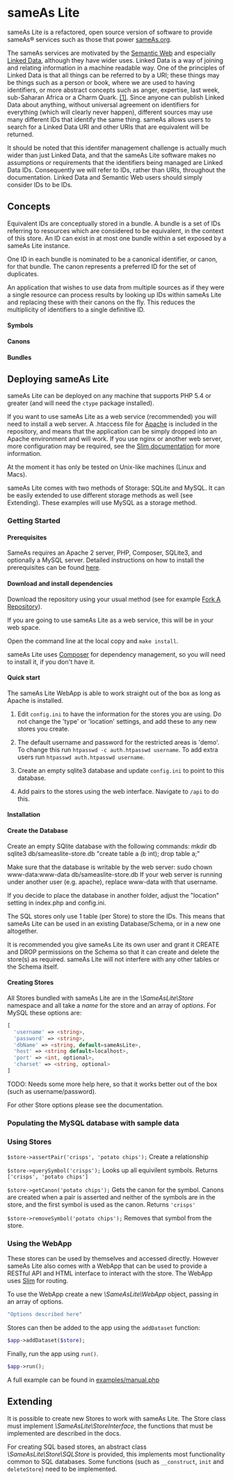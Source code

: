 # sameAs Lite

sameAs Lite is a refactored, open source version of software to provide sameAs&reg; services such as those that power [sameAs.org](http://sameas.org/).

The sameAs services are motivated by the [Semantic Web](https://en.wikipedia.org/wiki/Semantic_Web) and especially [Linked Data](http://linkeddata.org/), although they have wider uses.
Linked Data is a way of joining and relating information in a machine readable way.
One of the principles of Linked Data is that all things can be referred to by a URI; these things may be things such as a person or book, where we are used to having identifiers, or more abstract concepts such as anger, expertise, last week, sub-Saharan Africa or a Charm Quark. [[1]](http://www.w3.org/DesignIssues/LinkedData.html).
Since anyone can publish Linked Data about anything, without universal agreement on identifiers for everything (which will clearly never happen), different sources may use many different IDs that identify the same thing.
sameAs allows users to search for a Linked Data URI and other URIs that are equivalent will be returned.

It should be noted that this identifer management challenge is actually much wider than just Linked Data, and that the sameAs Lite software makes no assumptions or requirements that the identifiers being managed are Linked Data IDs.
Consequently we will refer to IDs, rather than URIs, throughout the documentation.
Linked Data and Semantic Web users should simply consider IDs to be IDs.



## Concepts
Equivalent IDs are conceptually stored in a bundle.
A bundle is a set of IDs referring to resources which are considered to be equivalent, in the context of this store.
An ID can exist in at most one bundle within a set exposed by a sameAs Lite instance.

One ID in each bundle is nominated to be a canonical identifier, or canon, for that bundle.
The canon represents a preferred ID for the set of duplicates.

An application that wishes to use data from multiple sources as if they were a single resource can process results by looking up IDs within sameAs Lite and replacing these with their canons on the fly. This reduces the multiplicity of identifiers to a single definitive ID.

#### Symbols

#### Canons

#### Bundles


## Deploying sameAs Lite

sameAs Lite can be deployed on any machine that supports PHP 5.4 or greater (and will need the `ctype` package installed).

If you want to use sameAs Lite as a web service (recommended) you will need to install a web server.
A .htaccess file for [Apache](http://httpd.apache.org) is included in the repository, and means that the application can be simply dropped into an Apache environment and will work.
If you use nginx or another web server, more configuration may be required, see the [Slim documentation](http://docs.slimframework.com/routing/rewrite/) for more information.

At the moment it has only be tested on Unix-like machines (Linux and Macs).

sameAs Lite comes with two methods of Storage: SQLite and MySQL.
It can be easily extended to use different storage methods as well (see Extending).
These examples will use MySQL as a storage method.

### Getting Started

#### Prerequisites

SameAs requires an Apache 2 server, PHP, Composer, SQLite3, and optionally a MySQL server.
Detailed instructions on how to install the prerequisites can be found [here](#).

#### Download and install dependencies
Download the repository using your usual method (see for example [Fork A Repository](https://help.github.com/articles/fork-a-repo/)).

If you are going to use sameAs Lite as a web service, this will be in your web space.

Open the command line at the local copy and `make install`.

sameAs Lite uses [Composer](https://getcomposer.org) for dependency management, so you will need to install it, if you don't have it.

#### Quick start

The sameAs Lite WebApp is able to work straight out of the box as long as Apache is installed.

1. Edit `config.ini` to have the information for the stores you are using. Do not change the 'type' or 'location' settings, and add these to any new stores you create.

2. The default username and password for the restricted areas is 'demo'. To change this run `htpasswd -c auth.htpasswd username`. To add extra users run `htpasswd auth.htpasswd username`.

3. Create an empty sqlite3 database and update `config.ini` to point to this database.

4. Add pairs to the stores using the web interface. Navigate to `/api` to do this.


#### Installation

#### Create the Database

Create an empty SQlite database with the following commands:
mkdir db
sqlite3 db/sameaslite-store.db "create table a (b int); drop table a;"

Make sure that the database is writable by the web server:
sudo chown www-data:www-data db/sameaslite-store.db
If your web server is running under another user (e.g. apache), replace www-data with that username.

If you decide to place the database in another folder, adjust the "location" setting in index.php and config.ini.


The SQL stores only use 1 table (per Store) to store the IDs.
This means that sameAs Lite can be used in an existing Database/Schema, or in a new one altogether.

It is recommended you give sameAs Lite its own user and grant it CREATE and DROP permissions on the Schema so that it can create and delete the store(s) as required. 
sameAs Lite will not interfere with any other tables or the Schema itself.

#### Creating Stores
All Stores bundled with sameAs Lite are in the *\SameAsLite\Store* namespace and all take a _name_ for the store and an array of _options_.
For MySQL these options are:
```php
[
  'username' => <string>,
  'password' => <string>,
  'dbName' => <string, default=sameAsLite>,
  'host' => <string default=localhost>,
  'port' => <int, optional>,
  'charset' => <string, optional>
]
```

TODO: Needs some more help here, so that it works better out of the box (such as username/password).

For other Store options please see the documentation.

### Populating the MySQL database with sample data



### Using Stores
`$store->assertPair('crisps', 'potato chips');` Create a relationship

`$store->querySymbol('crisps');` Looks up all equivilent symbols. Returns `['crisps', 'potato chips']`

`$store->getCanon('potato chips');` Gets the canon for the symbol.
Canons are created when a pair is asserted and neither of the symbols are in the store, and the first symbol is used as the canon.
Returns `'crisps'`

`$store->removeSymbol('potato chips');` Removes that symbol from the store.



### Using the WebApp
These stores can be used by themselves and accessed directly.
However sameAs Lite also comes with a WebApp that can be used to provide a RESTful API and HTML interface to interact with the store.
The WebApp uses [Slim](http://slimframework.com) for routing.

To use the WebApp create a new *\SameAsLite\WebApp* object, passing in an array of options.
```php
"Options described here"
```

Stores can then be added to the app using the `addDataset` function:
```php
$app->addDataset($store);
```

Finally, run the app using `run()`.
```php
$app->run();
```

A full example can be found in [examples/manual.php](examples/manual.php)

## Extending
It is possible to create new Stores to work with sameAs Lite.
The Store class must implement *\SameAsLite\StoreInterface*, the functions that must be implemented are described in the docs.

For creating SQL based stores, an abstract class *\SameAsLite\Store\SQLStore* is provided, this implements most functionality common to SQL databases.
Some functions (such as `__construct`, `init` and `deleteStore`) need to be implemented.


